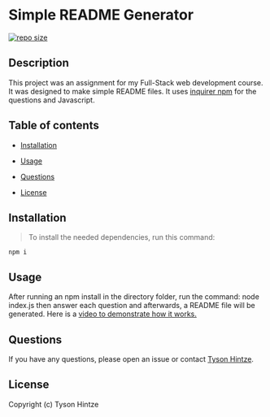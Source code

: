 # Simple README Generator

[![repo size](https://img.shields.io/github/repo-size/hintzetyson/Simple-README-Generator)](https://github.com/hintzetyson/README-Generator)

## Description

This project was an assignment for my Full-Stack web development course. It was designed to make simple README files. It uses [inquirer npm](https://www.npmjs.com/package/inquirer) for the questions and Javascript.

## Table of contents

* [Installation](#installation)

* [Usage](#usage)

* [Questions](#questions)

* [License](#license)

## Installation

>To install the needed dependencies, run this command:

```
npm i
```

## Usage

After running an npm install in the directory folder, run the command: node index.js then answer each question and afterwards, a README file will be generated. Here is a [video to demonstrate how it works.](https://youtu.be/eWv_DmCmVxg)

## Questions

If you have any questions, please open an issue or contact [Tyson Hintze](https://github.com/hintzetyson).

## License
Copyright (c) Tyson Hintze
